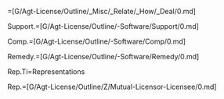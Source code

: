 =[G/Agt-License/Outline/_Misc/_Relate/_How/_Deal/0.md]

Support.=[G/Agt-License/Outline/-Software/Support/0.md]

Comp.=[G/Agt-License/Outline/-Software/Comp/0.md]

Remedy.=[G/Agt-License/Outline/-Software/Remedy/0.md]

Rep.Ti=Representations

Rep.=[G/Agt-License/Outline/Z/Mutual-Licensor-Licensee/0.md]
